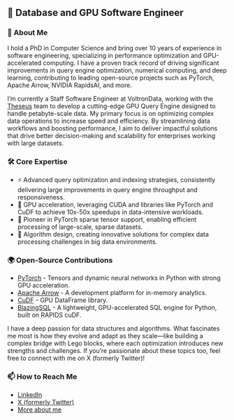 ## 🚀 Database and GPU Software Engineer

### 👋 About Me

I hold a PhD in Computer Science and bring over 10 years of experience in software engineering, specializing in performance optimization and GPU-accelerated computing. I have a proven track record of driving significant improvements in query engine optimization, numerical computing, and deep learning, contributing to leading open-source projects such as PyTorch, Apache Arrow, NVIDIA RapidsAI, and more.

I’m currently a Staff Software Engineer at VoltronData, working with the [Theseus](https://voltrondata.com/benchmarks) team to develop a cutting-edge GPU Query Engine designed to handle petabyte-scale data. My primary focus is on optimizing complex data operations to increase speed and efficiency. By streamlining data workflows and boosting performance, I aim to deliver impactful solutions that drive better decision-making and scalability for enterprises working with large datasets.

### 🛠 Core Expertise

- ⚡ Advanced query optimization and indexing strategies, consistently delivering large improvements in query engine throughput and responsiveness.
- 🎯 GPU acceleration, leveraging CUDA and libraries like PyTorch and CuDF to achieve 10x-50x speedups in data-intensive workloads.
- 🔧 Pioneer in PyTorch sparse tensor support, enabling efficient processing of large-scale, sparse datasets.
- 🧠 Algorithm design, creating innovative solutions for complex data processing challenges in big data environments.

### 🌍 Open-Source Contributions 

- [PyTorch](http://github.com/pytorch) - Tensors and dynamic neural networks in Python with strong GPU acceleration.
- [Apache Arrow](http://github.com/apache/arrow) - A development platform for in-memory analytics.
- [CuDF](https://github.com/rapidsai/cudf) - GPU DataFrame library.
- [BlazingSQL](https://github.com/blazingdb/blazingsql) - A lightweight, GPU-accelerated SQL engine for Python, built on RAPIDS cuDF.

I have a deep passion for data structures and algorithms. What fascinates me most is how they evolve and adapt as they scale—like building a complex bridge with Lego blocks, where each optimization introduces new strengths and challenges. If you’re passionate about these topics too, feel free to connect with me on X (formerly Twitter)!

### 📫 How to Reach Me

- [LinkedIn](https://www.linkedin.com/in/aocsa/)
- [X (formerly Twitter)](https://twitter.com/aocsa)
- [More about me](https://linktr.ee/aocsa)

<!--
Fun facts:

I have completed AoC 2019, AoC 2020

- 🔭 I’m currently working with Data and GPUs
- 🌱 I’m currently learning Rust 
- 👯 I’m looking to collaborate on open-source projects related to pandas or numpy. 
- 🤔 I’m looking for help with ...
- 💬 Ask me about ...
- 📫 How to reach me: ...
- 😄 Pronouns: ...
- ⚡ Fun fact: ...


-->
